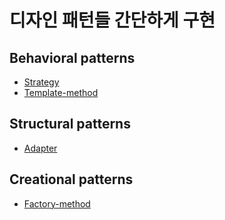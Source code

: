 # 디자인 패턴들 간단하게 구현

## Behavioral patterns

- [Strategy](strategy)
- [Template-method](template-method)

## Structural patterns

- [Adapter](adapter)

## Creational patterns

- [Factory-method](factory-method)
